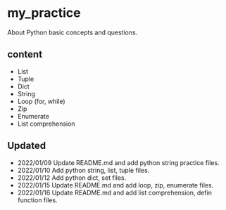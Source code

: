 # my_practice
About Python basic concepts and questions.

## content
+ List
+ Tuple
+ Dict
+ String
+ Loop (for, while)
+ Zip
+ Enumerate
+ List comprehension


## Updated 
+ 2022/01/09 Update README.md and add python string practice files.
+ 2022/01/10 Add python string, list, tuple files.
+ 2022/01/12 Add python dict, set files.
+ 2022/01/15 Update README.md and add loop, zip, enumerate files.
+ 2022/01/16 Update README.md and add list comprehension, defin function files.  


